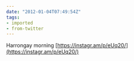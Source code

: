 ```yaml
---
date: "2012-01-04T07:49:54Z"
tags:
- imported
- from-twitter
---
```

Harrongay morning [https://instagr.am/p/eUq20/](https://instagr.am/p/eUq20/)
